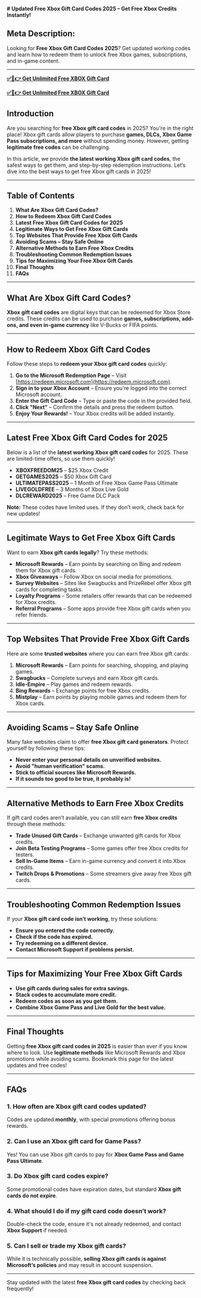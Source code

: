 **# Updated Free Xbox Gift Card Codes 2025 – Get Free Xbox Credits Instantly!**

## **Meta Description:**  
Looking for **Free Xbox Gift Card Codes 2025**? Get updated working codes and learn how to redeem them to unlock free Xbox games, subscriptions, and in-game content.

---
**[✅🔴👉 Get Unlimited Free XBOX Gift Card](https://rosofferzone.com/)**

**[✅🔴👉 Get Unlimited Free XBOX Gift Card](https://rosofferzone.com/)**

## **Introduction**

Are you searching for **free Xbox gift card codes** in 2025? You're in the right place! Xbox gift cards allow players to purchase **games, DLCs, Xbox Game Pass subscriptions, and more** without spending money. However, getting **legitimate free codes** can be challenging. 

In this article, we provide **the latest working Xbox gift card codes**, the safest ways to get them, and step-by-step redemption instructions. Let’s dive into the best ways to get free Xbox gift cards in 2025!

---

## **Table of Contents**

1. **What Are Xbox Gift Card Codes?**
2. **How to Redeem Xbox Gift Card Codes**
3. **Latest Free Xbox Gift Card Codes for 2025**
4. **Legitimate Ways to Get Free Xbox Gift Cards**
5. **Top Websites That Provide Free Xbox Gift Cards**
6. **Avoiding Scams – Stay Safe Online**
7. **Alternative Methods to Earn Free Xbox Credits**
8. **Troubleshooting Common Redemption Issues**
9. **Tips for Maximizing Your Free Xbox Gift Cards**
10. **Final Thoughts**
11. **FAQs**

---

## **What Are Xbox Gift Card Codes?**

**Xbox gift card codes** are digital keys that can be redeemed for Xbox Store credits. These credits can be used to purchase **games, subscriptions, add-ons, and even in-game currency** like V-Bucks or FIFA points.

---

## **How to Redeem Xbox Gift Card Codes**

Follow these steps to **redeem your Xbox gift card codes** quickly:

1. **Go to the Microsoft Redemption Page** – Visit [https://redeem.microsoft.com](https://redeem.microsoft.com).
2. **Sign in to your Xbox Account** – Ensure you're logged into the correct Microsoft account.
3. **Enter the Gift Card Code** – Type or paste the code in the provided field.
4. **Click "Next"** – Confirm the details and press the redeem button.
5. **Enjoy Your Rewards!** – Your Xbox credits will be added instantly.

---

## **Latest Free Xbox Gift Card Codes for 2025**

Below is a list of the **latest working Xbox gift card codes** for 2025. These are limited-time offers, so use them quickly!

- **XBOXFREEDOM25** – $25 Xbox Credit
- **GETGAMES2025** – $50 Xbox Gift Card
- **ULTIMATEPASS2025** – 1 Month of Free Xbox Game Pass Ultimate
- **LIVEGOLDFREE** – 3 Months of Xbox Live Gold
- **DLCREWARD2025** – Free Game DLC Pack

**Note:** These codes have limited uses. If they don’t work, check back for new updates!

---

## **Legitimate Ways to Get Free Xbox Gift Cards**

Want to earn **Xbox gift cards legally**? Try these methods:

- **Microsoft Rewards** – Earn points by searching on Bing and redeem them for Xbox gift cards.
- **Xbox Giveaways** – Follow Xbox on social media for promotions.
- **Survey Websites** – Sites like Swagbucks and PrizeRebel offer Xbox gift cards for completing tasks.
- **Loyalty Programs** – Some retailers offer rewards that can be redeemed for Xbox credits.
- **Referral Programs** – Some apps provide free Xbox gift cards when you refer friends.

---

## **Top Websites That Provide Free Xbox Gift Cards**

Here are some **trusted websites** where you can earn free Xbox gift cards:

1. **Microsoft Rewards** – Earn points for searching, shopping, and playing games.
2. **Swagbucks** – Complete surveys and earn Xbox gift cards.
3. **Idle-Empire** – Play games and redeem rewards.
4. **Bing Rewards** – Exchange points for free Xbox credits.
5. **Mistplay** – Earn points by playing mobile games and redeem them for Xbox cards.

---

## **Avoiding Scams – Stay Safe Online**

Many fake websites claim to offer **free Xbox gift card generators**. Protect yourself by following these tips:

- **Never enter your personal details on unverified websites.**
- **Avoid "human verification" scams.**
- **Stick to official sources like Microsoft Rewards.**
- **If it sounds too good to be true, it probably is!**

---

## **Alternative Methods to Earn Free Xbox Credits**

If gift card codes aren’t available, you can still earn **free Xbox credits** through these methods:

- **Trade Unused Gift Cards** – Exchange unwanted gift cards for Xbox credits.
- **Join Beta Testing Programs** – Some games offer free Xbox credits for testers.
- **Sell In-Game Items** – Earn in-game currency and convert it into Xbox credits.
- **Twitch Drops & Promotions** – Some streamers give away free Xbox gift cards.

---

## **Troubleshooting Common Redemption Issues**

If your **Xbox gift card code isn’t working**, try these solutions:

- **Ensure you entered the code correctly.**
- **Check if the code has expired.**
- **Try redeeming on a different device.**
- **Contact Microsoft Support if problems persist.**

---

## **Tips for Maximizing Your Free Xbox Gift Cards**

- **Use gift cards during sales for extra savings.**
- **Stack codes to accumulate more credit.**
- **Redeem codes as soon as you get them.**
- **Combine Xbox Game Pass and Live Gold for the best value.**

---

## **Final Thoughts**

Getting **free Xbox gift card codes in 2025** is easier than ever if you know where to look. Use **legitimate methods** like Microsoft Rewards and Xbox promotions while avoiding scams. Bookmark this page for the latest updates and free codes!

---

## **FAQs**

### **1. How often are Xbox gift card codes updated?**
Codes are updated **monthly**, with special promotions offering bonus rewards.

### **2. Can I use an Xbox gift card for Game Pass?**
Yes! You can use Xbox gift cards to pay for **Xbox Game Pass and Game Pass Ultimate**.

### **3. Do Xbox gift card codes expire?**
Some promotional codes have expiration dates, but standard **Xbox gift cards do not expire**.

### **4. What should I do if my gift card code doesn’t work?**
Double-check the code, ensure it's not already redeemed, and contact **Xbox Support** if needed.

### **5. Can I sell or trade my Xbox gift cards?**
While it is technically possible, **selling Xbox gift cards is against Microsoft’s policies** and may result in account suspension.

---

Stay updated with the latest **free Xbox gift card codes** by checking back frequently!
